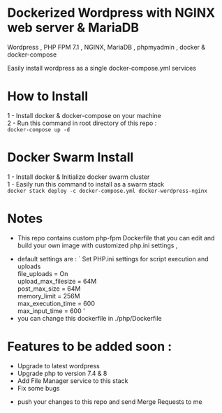 # Dockerized Wordpress with NGINX web server & MariaDB

Wordpress , PHP FPM 7.1 , NGINX, MariaDB , phpmyadmin , docker & docker-compose

Easily install wordpress as a single docker-compose.yml services

# How to Install

1 - Install docker & docker-compose on your machine <br>
2 - Run this command in root directory of this repo : <br>
`docker-compose up -d`

# Docker Swarm Install

1 - Install docker & Initialize docker swarm cluster<br>
1 - Easily run this command to install as a swarm stack
<br>
`docker stack deploy -c docker-compose.yml docker-wordpress-nginx`

# Notes

- This repo contains custom php-fpm Dockerfile that you can edit and build your own image with customized php.ini settings ,<br>

* default settings are :
  ` Set PHP.ini settings for script execution and uploads <br>
  file_uploads = On <br>
  upload_max_filesize = 64M <br>
  post_max_size = 64M <br>
  memory_limit = 256M <br>
  max_execution_time = 600 <br>
  max_input_time = 600 ' <br>
* you can change this dockerfile in ./php/Dockerfile <br>

# Features to be added soon :

- Upgrade to latest wordpress
- Upgrade php to version 7.4 & 8
- Add File Manager service to this stack
- Fix some bugs

* push your changes to this repo and send Merge Requests to me
